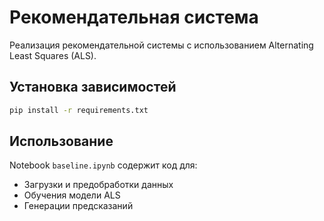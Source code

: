 # Рекомендательная система

Реализация рекомендательной системы с использованием Alternating Least Squares (ALS).

## Установка зависимостей

```bash
pip install -r requirements.txt
```

## Использование

Notebook `baseline.ipynb` содержит код для:
- Загрузки и предобработки данных
- Обучения модели ALS
- Генерации предсказаний